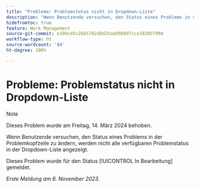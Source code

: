 ```yaml
---
title: "Probleme: Problemstatus nicht in Dropdown-Liste"
description: "Wenn Benutzende versuchen, den Status eines Problems in der Problemkopfzeile zu ändern, werden nicht alle verfügbaren Problemstatus in der Dropdown-Liste angezeigt."
hidefromtoc: true
feature: Work Management
source-git-commit: e399c45c2bb5782d8d25add9b097cce18205f994
workflow-type: ht
source-wordcount: '84'
ht-degree: 100%

---
```



# Probleme: Problemstatus nicht in Dropdown-Liste

>[!NOTE]
>
>Dieses Problem wurde am Freitag, 14. März 2024 behoben.

Wenn Benutzende versuchen, den Status eines Problems in der Problemkopfzeile zu ändern, werden nicht alle verfügbaren Problemstatus in der Dropdown-Liste angezeigt.

Dieses Problem wurde für den Status [!UICONTROL In Bearbeitung] gemeldet.

_Erste Meldung am 6. November 2023._
